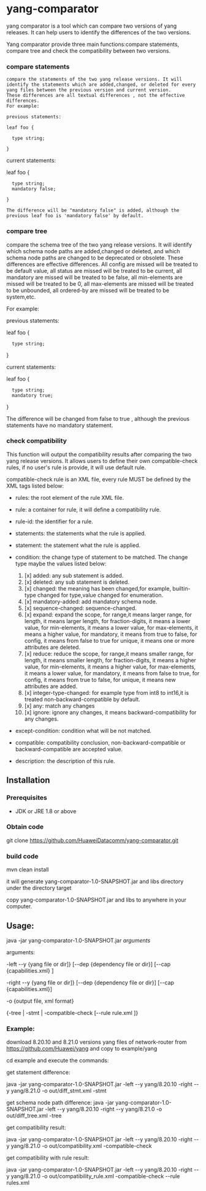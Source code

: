 # yang-comparator
yang comparator is a tool which can compare two versions of yang releases. It can help users to identify the differences of the two versions.

Yang comparator provide three main functions:compare statements, compare tree and check the compatibility between two versions.

### compare statements
    compare the statements of the two yang release versions. It will identify the statements which are added,changed, or deleted for every yang files between the previous version and current version.
    These differences are all textual differences , not the effective differences. 
    For example:

    previous statements:

    leaf foo {
      
      type string;

    }
    
   current statements:

   leaf foo {

      type string;
      mandatory false;

    }
    
    The difference will be "mandatory false" is added, although the previous leaf foo is 'mandatory false' by default.

### compare tree
  compare the schema tree of the two yang release versions. It will identify which schema node paths are added,changed or deleted, and which schema node paths are changed to be deprecated or obsolete.
  These differences are effective differences. 
  All config  are missed will be treated to be default value, 
  all status are missed will be treated to be current, 
  all mandatory are missed will be treated to be false,
  all min-elements are missed will be treated to be 0, 
  all max-elements are missed will be treated to be unbounded, 
  all ordered-by are missed will be treated to be system,etc.

  For example:

  previous statements:

  leaf foo {

      type string;

  }

  current statements:

  leaf foo {

      type string;
      mandatory true;

  }

  The difference will be changed from false to true , although the previous statements have no mandatory statement.
### check compatibility
  This function will output the compatibility results after comparing the two yang release versions. 
  It allows users to define their own compatible-check rules, if no user's rule is provide, it will use default rule.
  
  compatible-check rule is an XML file, every rule MUST be defined by the XML tags listed below:

* rules: the root element of the rule XML file.
* rule: a container for rule, it will define a compatibility rule.
* rule-id: the identifier for a rule.
* statements: the statements what the rule is applied.
* statement: the statement what the rule is applied.
* condition: the change type of statement to be matched. The change type maybe the values listed below:
    1. [x] added: any sub statement is added.
    2. [x] deleted: any sub statement is deleted.
    3. [x] changed: the meaning has been changed,for example, builtin-type changed for type,value changed for enumeration.
    4. [x] mandatory-added: add mandatory schema node.
    5. [x] sequence-changed: sequence-changed.
    6. [x] expand: expand the scope, for range,it means larger range, for length, it means larger length, for fraction-digits,
         it means a lower value, for min-elements, it means a lower value, for max-elements, it means a higher value,
         for mandatory, it means from true to false, for config, it means from false to true
         for unique, it means one or more attributes are deleted.
    7. [x] reduce: reduce the scope, for range,it means smaller range, for length, it means smaller length, for fraction-digits,
       it means a higher value, for min-elements, it means a higher value, for max-elements, it means a lower value,
       for mandatory, it means from false to true, for config, it means from true to false,
       for unique, it means new attributes are added.
    8. [x] integer-type-changed: for example type from int8 to int16,it is treated non-backward-compatible by default.
    9. [x] any: match any changes
    10. [x] ignore: ignore any changes, it means backward-compatibility for any changes.
  
* except-condition: condition what will be not matched.
* compatible: compatibility conclusion, non-backward-compatible or backward-compatible are accepted value.
* description: the description of this rule.

## Installation
### Prerequisites
* JDK or JRE 1.8 or above

### Obtain code
git clone https://github.com/HuaweiDatacomm/yang-comparator.git

### build code
mvn clean install

it will generate yang-comparator-1.0-SNAPSHOT.jar and libs directory under the directory target

copy yang-comparator-1.0-SNAPSHOT.jar and libs to anywhere in your computer.

## Usage:
java -jar yang-comparator-1.0-SNAPSHOT.jar _arguments_

arguments:

-left --y {yang file or dir]} [--dep {dependency file or dir}] [--cap {capabilities.xml} ]

-right --y {yang file or dir]} [--dep {dependency file or dir}] [--cap {capabilities.xml}]

-o {output file, xml format} 

{-tree | -stmt | -compatible-check [--rule rule.xml ]}

### Example:
download 8.20.10 and 8.21.0 versions yang files of network-router from https://github.com/Huawei/yang
 and copy to example/yang

cd example and execute the commands:

get statement difference:

java -jar yang-comparator-1.0-SNAPSHOT.jar -left --y yang/8.20.10 -right --y yang/8.21.0 -o out/diff_stmt.xml -stmt

get schema node path difference:
java -jar yang-comparator-1.0-SNAPSHOT.jar -left --y yang/8.20.10 -right --y yang/8.21.0 -o out/diff_tree.xml -tree

get compatibility result:

java -jar yang-comparator-1.0-SNAPSHOT.jar -left --y yang/8.20.10 -right --y yang/8.21.0 -o out/compatibility.xml -compatible-check

get compatibility with rule result:

java -jar yang-comparator-1.0-SNAPSHOT.jar -left --y yang/8.20.10 -right --y yang/8.21.0 -o out/compatibility_rule.xml -compatible-check --rule rules.xml





    